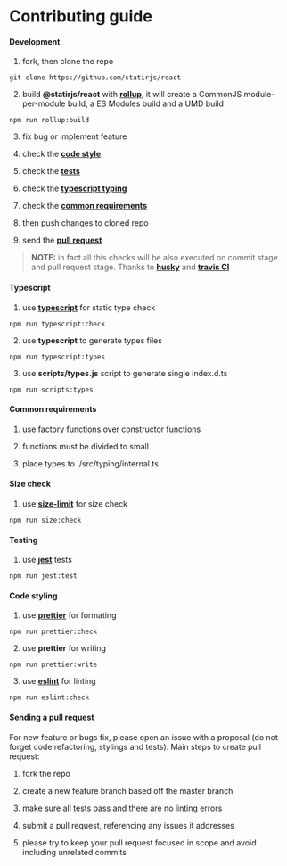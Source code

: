 # Contributing guide

#### Development

1. fork, then clone the repo

```shell
git clone https://github.com/statirjs/react
```

2. build **@statirjs/react** with [**rollup**](https://rollupjs.org/), it will create a CommonJS module-per-module build, a ES Modules build and a UMD build

```shell
npm run rollup:build
```

3. fix bug or implement feature

4. check the [**code style**](#code-styling)

5. check the [**tests**](#testing)

6. check the [**typescript typing**](#typescript)

7. check the [**common requirements**](#common-requirements)

8. then push changes to cloned repo

9. send the [**pull request**](#sending-a-pull-request)

> **NOTE:** in fact all this checks will be also executed on commit stage and pull request stage. Thanks to [**husky**](https://github.com/typicode/husky) and [**travis CI**](https://travis-ci.org/getting_started)

#### Typescript

1. use [**typescript**](https://www.typescriptlang.org/) for static type check

```shell
npm run typescript:check
```

2. use **typescript** to generate types files

```shell
npm run typescript:types
```

3. use **scripts/types.js** script to generate single index.d.ts

```shell
npm run scripts:types
```

#### Common requirements

1. use factory functions over constructor functions

2. functions must be divided to small

3. place types to ./src/typing/internal.ts

#### Size check

1. use [**size-limit**](https://github.com/ai/size-limit) for size check

```shell
npm run size:check
```

#### Testing

1. use [**jest**](https://jestjs.io/) tests

```shell
npm run jest:test
```

#### Code styling

1. use [**prettier**](https://prettier.io/) for formating

```shell
npm run prettier:check
```

2. use **prettier** for writing

```shell
npm run prettier:write
```

3. use [**eslint**](https://eslint.org/) for linting

```shell
npm run eslint:check
```

#### Sending a pull request

For new feature or bugs fix, please open an issue with a proposal (do not forget code refactoring, stylings and tests). Main steps to create pull request:

1. fork the repo

2. create a new feature branch based off the master branch

3. make sure all tests pass and there are no linting errors

4. submit a pull request, referencing any issues it addresses

5. please try to keep your pull request focused in scope and avoid including unrelated commits
